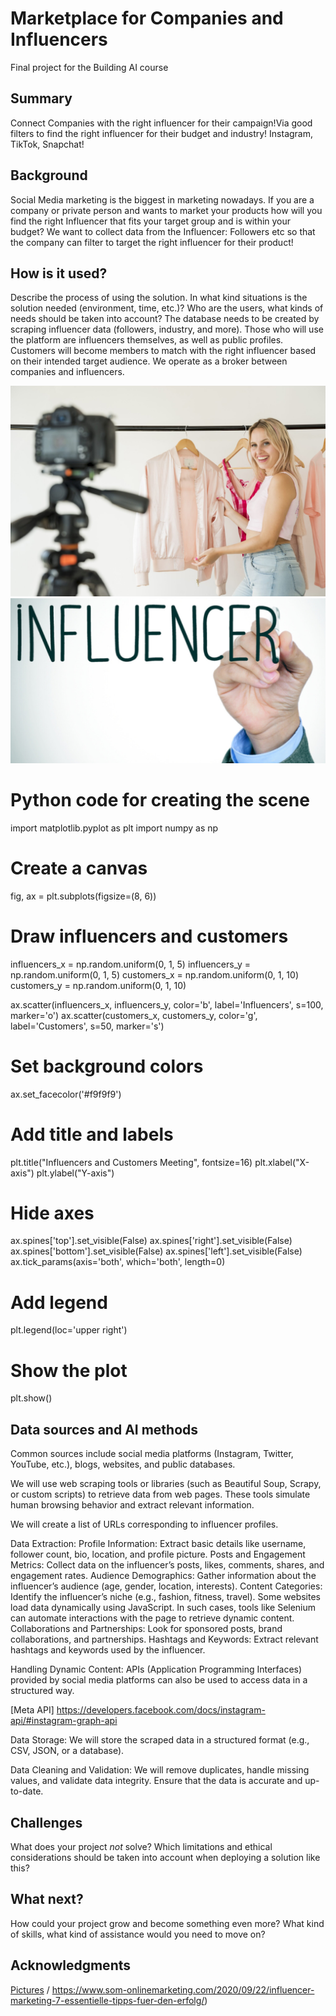 # Marketplace for Companies and Influencers

Final project for the Building AI course

## Summary

Connect Companies with the right influencer for their campaign!Via good filters to find the right influencer for their budget and industry! Instagram, TikTok, Snapchat! 


## Background

Social Media marketing is the biggest in marketing nowadays. If you are a company or private person and wants to market your products how will you find the right Influencer that fits your target group and is within your budget?
We want to collect data from the Influencer: Followers etc so that the company can filter to target the right influencer for their product!


## How is it used?

Describe the process of using the solution. In what kind situations is the solution needed (environment, time, etc.)? Who are the users, what kinds of needs should be taken into account?
The database needs to be created by scraping influencer data (followers, industry, and more). Those who will use the platform are influencers themselves, as well as public profiles. Customers will become members to match with the right influencer based on their intended target audience. We operate as a broker between companies and influencers.

![Cat](https://github.com/Rob-Amandi/my-new-project/blob/main/Influencer-Tipps_SOM_Header-2048x1367.jpg)
![Cat](https://github.com/Rob-Amandi/my-new-project/blob/main/Influencer.jpg)
# Python code for creating the scene
import matplotlib.pyplot as plt
import numpy as np

# Create a canvas
fig, ax = plt.subplots(figsize=(8, 6))

# Draw influencers and customers
influencers_x = np.random.uniform(0, 1, 5)
influencers_y = np.random.uniform(0, 1, 5)
customers_x = np.random.uniform(0, 1, 10)
customers_y = np.random.uniform(0, 1, 10)

ax.scatter(influencers_x, influencers_y, color='b', label='Influencers', s=100, marker='o')
ax.scatter(customers_x, customers_y, color='g', label='Customers', s=50, marker='s')

# Set background colors
ax.set_facecolor('#f9f9f9')

# Add title and labels
plt.title("Influencers and Customers Meeting", fontsize=16)
plt.xlabel("X-axis")
plt.ylabel("Y-axis")

# Hide axes
ax.spines['top'].set_visible(False)
ax.spines['right'].set_visible(False)
ax.spines['bottom'].set_visible(False)
ax.spines['left'].set_visible(False)
ax.tick_params(axis='both', which='both', length=0)

# Add legend
plt.legend(loc='upper right')

# Show the plot
plt.show()

## Data sources and AI methods

Common sources include social media platforms (Instagram, Twitter, YouTube, etc.), blogs, websites, and public databases.

We will use web scraping tools or libraries (such as Beautiful Soup, Scrapy, or custom scripts) to retrieve data from web pages. These tools simulate human browsing behavior and extract relevant information.

We will create a list of URLs corresponding to influencer profiles.

Data Extraction:
Profile Information: Extract basic details like username, follower count, bio, location, and profile picture.
Posts and Engagement Metrics: Collect data on the influencer’s posts, likes, comments, shares, and engagement rates.
Audience Demographics: Gather information about the influencer’s audience (age, gender, location, interests).
Content Categories: Identify the influencer’s niche (e.g., fashion, fitness, travel).
Some websites load data dynamically using JavaScript. In such cases, tools like Selenium can automate interactions with the page to retrieve dynamic content.
Collaborations and Partnerships: Look for sponsored posts, brand collaborations, and partnerships.
Hashtags and Keywords: Extract relevant hashtags and keywords used by the influencer.

Handling Dynamic Content:
APIs (Application Programming Interfaces) provided by social media platforms can also be used to access data in a structured way.

[Meta API] https://developers.facebook.com/docs/instagram-api/#instagram-graph-api

Data Storage:
We will store the scraped data in a structured format (e.g., CSV, JSON, or a database).

Data Cleaning and Validation:
We will remove duplicates, handle missing values, and validate data integrity.
Ensure that the data is accurate and up-to-date.

## Challenges

What does your project _not_ solve? Which limitations and ethical considerations should be taken into account when deploying a solution like this?

## What next?

How could your project grow and become something even more? What kind of skills, what kind of assistance would you  need to move on? 


## Acknowledgments
[Pictures](https://www.internetworld.de/social-media-marketing/influencer/influencer-marketing-im-dialog-meinungsfuehrern-1084806.html) / https://www.som-onlinemarketing.com/2020/09/22/influencer-marketing-7-essentielle-tipps-fuer-den-erfolg/)

